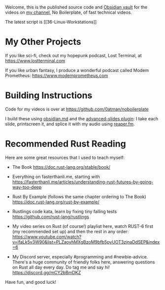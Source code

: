 Welcome, this is the published source code and [Obsidian vault](https://obsidian.md) for the videos on [my channel](https://www.youtube.com/@NoBoilerplate), No Boilerplate, of fast technical videos.

The latest script is [[36-Linux-Workstations]]

# My Other Projects

If you like sci-fi, check out my hopepunk podcast, Lost Terminal, at https://www.lostterminal.com

If you like urban fantasy, I produce a wonderful podcast called Modem Prometheus: https://www.modemprometheus.com

# Building Instructions

Code for my videos is over at https://github.com/0atman/noboilerplate

I build these using [obsidian.md](https://obsidian.md/) and the [advanced-slides plugin](https://github.com/MSzturc/obsidian-advanced-slides): I take each slide, printscreen it, and splice it with my audio using [reaper.fm](http://reaper.fm/).

# Recommended Rust Reading

Here are some great resources that I used to teach myself:

- The Book
https://doc.rust-lang.org/stable/book/

- Everything on fasterthanli.me, starting with
https://fasterthanli.me/articles/understanding-rust-futures-by-going-way-too-deep

- Rust By Example (follows the same chapter ordering to The Book)
https://doc.rust-lang.org/rust-by-example/

- Rustlings code kata, learn by fixing tiny failing tests
https://github.com/rust-lang/rustlings

- My video series on Rust (of course!) playlist here, watch RUST-6 first (my recommended set up) and then the rest in any order:
https://www.youtube.com/watch?v=ifaLk5v3W90&list=PLZaoyhMXgBzoM9bfb5pyUOT3zjnaDdSEP&index=6

- My Discord server, especially #programming and #newbie-advice. There's a huge community of friendly folks here, answering questions on Rust all day every day. Do tag me and say hi!
https://discord.gg/mCY2bBmDKZ

Have fun, and good luck!
